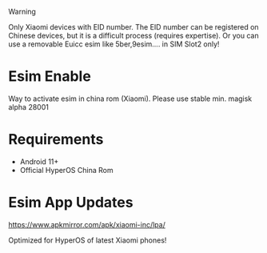 > [!WARNING]
> Only Xiaomi devices with EID number. The EID number can be registered on Chinese devices, but it is a difficult process (requires expertise). Or you can use a removable Euicc esim like 5ber,9esim.... in SIM Slot2 only! 

# Esim Enable
Way to activate esim in china rom (Xiaomi).
Please use stable min. magisk alpha 28001 

# Requirements
* Android 11+
* Official HyperOS China Rom

# Esim App Updates
https://www.apkmirror.com/apk/xiaomi-inc/lpa/

Optimized for HyperOS of latest Xiaomi phones! 
